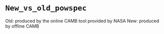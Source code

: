 # `New_vs_old_powspec`

Old: produced by the online CAMB tool provided by NASA
New: produced by offline CAMB
